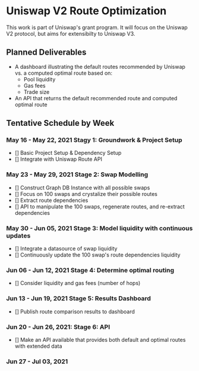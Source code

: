 # Uniswap V2 Route Optimization
This work is part of Uniswap's grant program. It will focus on the Uniswap V2 protocol, but aims for extensibilty to Uniswap V3.

## Planned Deliverables
* A dashboard illustrating the default routes recommended by Uniswap vs. a computed optimal route based on:
  * Pool liquidity
  * Gas fees
  * Trade size
* An API that returns the default recommended route and computed optimal route

## Tentative Schedule by Week
### May 16 - May 22, 2021 Stagy 1: Groundwork & Project Setup
- [] Basic Project Setup & Dependency Setup
- [] Integrate with Uniswap Route API
### May 23 - May 29, 2021 Stage 2: Swap Modelling
- [] Construct Graph DB Instance with all possible swaps
- [] Focus on 100 swaps and crystalize their possible routes
- [] Extract route dependencies
- [] API to manipulate the 100 swaps, regenerate routes, and re-extract dependencies
### May 30 - Jun 05, 2021 Stage 3: Model liquidity with continuous updates
- [] Integrate a datasource of swap liquidity 
- [] Continuously update the 100 swap's route dependencies liquidity
### Jun 06 - Jun 12, 2021 Stage 4: Determine optimal routing
- [] Consider liquidity and gas fees (number of hops)
### Jun 13 - Jun 19, 2021 Stage 5: Results Dashboard
- [] Publish route comparison results to dashboard
### Jun 20 - Jun 26, 2021: Stage 6: API
- [] Make an API available that provides both default and optimal routes with extended data
### Jun 27 - Jul 03, 2021

